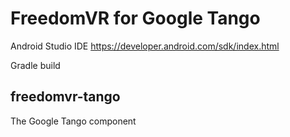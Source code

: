 # FreedomVR for Google Tango

Android Studio IDE
https://developer.android.com/sdk/index.html

Gradle build

## freedomvr-tango
The Google Tango component

